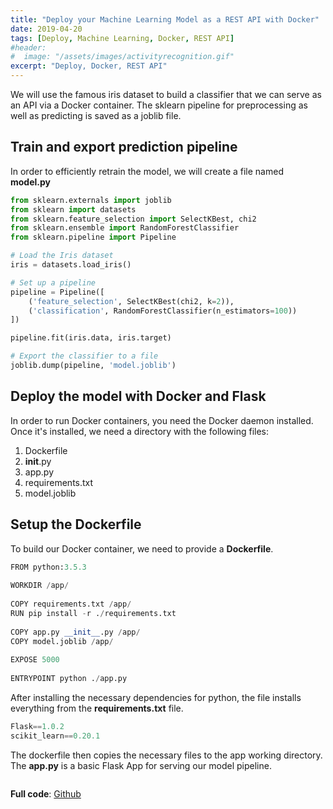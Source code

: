 ```yaml
---
title: "Deploy your Machine Learning Model as a REST API with Docker"
date: 2019-04-20
tags: [Deploy, Machine Learning, Docker, REST API]
#header:
#  image: "/assets/images/activityrecognition.gif"
excerpt: "Deploy, Docker, REST API"
---
```


We will use the famous iris dataset to build a classifier that we can serve as an API via a Docker container. The sklearn pipeline for preprocessing as well as predicting is saved as a joblib file. 

## Train and export prediction pipeline

In order to efficiently retrain the model, we will create a file named __model.py__

```python
from sklearn.externals import joblib
from sklearn import datasets
from sklearn.feature_selection import SelectKBest, chi2
from sklearn.ensemble import RandomForestClassifier
from sklearn.pipeline import Pipeline

# Load the Iris dataset
iris = datasets.load_iris()

# Set up a pipeline
pipeline = Pipeline([
    ('feature_selection', SelectKBest(chi2, k=2)),
    ('classification', RandomForestClassifier(n_estimators=100))
])

pipeline.fit(iris.data, iris.target)

# Export the classifier to a file
joblib.dump(pipeline, 'model.joblib')
```
## Deploy the model with Docker and Flask

In order to run Docker containers, you need the Docker daemon installed. Once it's installed, we need a directory with the following files:
1. Dockerfile
2. __init__.py
3. app.py
4. requirements.txt
5. model.joblib

## Setup the Dockerfile

To build our Docker container, we need to provide a __Dockerfile__. 

```python
FROM python:3.5.3
 
WORKDIR /app/
 
COPY requirements.txt /app/
RUN pip install -r ./requirements.txt
 
COPY app.py __init__.py /app/
COPY model.joblib /app/
 
EXPOSE 5000
 
ENTRYPOINT python ./app.py
```

After installing the necessary dependencies for python, the file installs everything from the __requirements.txt__ file.

```python
Flask==1.0.2
scikit_learn==0.20.1
```

The dockerfile then copies the necessary files to the app working directory. The __app.py__ is a basic Flask App for serving our model pipeline.

```python

```


**Full code**: [Github](https://github.com/hacheemaster/DeployMLRestAPIDocker)

